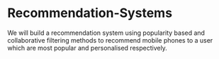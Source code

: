 # Recommendation-Systems
We will build a recommendation system using popularity based and collaborative filtering methods to recommend mobile phones to a user which are most popular and personalised respectively.
